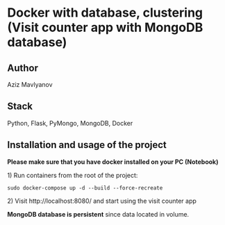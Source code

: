 # Docker with database, clustering (Visit counter app with MongoDB database)

## Author

Aziz Mavlyanov

## Stack

Python, Flask, PyMongo, MongoDB, Docker

## Installation and usage of the project

**Please make sure that you have docker installed on your PC (Notebook)**

1\) Run containers from the root of the project:

```dotenv
sudo docker-compose up -d --build --force-recreate
```

2\) Visit http://localhost:8080/ and start using the visit counter app

**MongoDB database is persistent** since data located in volume.
